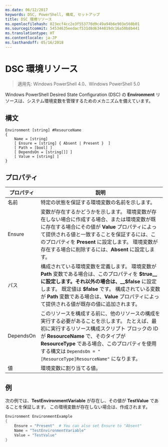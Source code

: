 ```yaml
---
ms.date: 06/12/2017
keywords: DSC, PowerShell, 構成, セットアップ
title: DSC 環境リソース
ms.openlocfilehash: 023ecf4cc2e3f553770d9c49a94b6e903e560b01
ms.sourcegitcommit: 54534635eedacf531d8d6344019dc16a50b8b441
ms.translationtype: HT
ms.contentlocale: ja-JP
ms.lasthandoff: 05/16/2018
---
```

# <a name="dsc-environment-resource"></a>DSC 環境リソース

> 適用先: Windows PowerShell 4.0、Windows PowerShell 5.0

Windows PowerShell Desired State Configuration (DSC) の __Environment__ リソースは、システム環境変数を管理するためのメカニズムを備えています。

## <a name="syntax"></a>構文
``` mof
Environment [string] #ResourceName
{
    Name = [string]
    [ Ensure = [string] { Absent | Present }  ]
    [ Path = [bool] ]
    [ DependsOn = [string[]] ]
    [ Value = [string] ]
}
```

## <a name="properties"></a>プロパティ

|  プロパティ  |  説明   |
|---|---|
| 名前| 特定の状態を保証する環境変数の名前を示します。|
| Ensure| 変数が存在するかどうかを示します。 環境変数が存在しない場合に作成する場合、または環境変数が既に存在する場合にその値が __Value__ プロパティによって提供される値と一致することを保証するには、このプロパティを __Present__ に設定します。 環境変数が存在する場合に削除するには、__Absent__ に設定します。|
| パス| 構成されている環境変数を定義します。 環境変数が __Path__ 変数である場合は、このプロパティを __$true__ に設定します。それ以外の場合は、__$false__ に設定します。 既定値は __$false__ です。 構成されている変数が __Path__ 変数である場合は、__Value__ プロパティによって提供される値が既存の値に追加されます。|
| DependsOn | このリソースを構成する前に、他のリソースの構成を実行する必要があることを示します。 たとえば、最初に実行するリソース構成スクリプト ブロックの ID が __ResourceName__ で、そのタイプが __ResourceType__ である場合、このプロパティを使用する構文は `DependsOn = "[ResourceType]ResourceName"` になります。|
| 値| 環境変数に割り当てる値。|

## <a name="example"></a>例

次の例では、__TestEnvironmentVariable__ が存在し、その値が __TestValue__ であることを保証します。 この環境変数が存在しない場合は、作成されます。

```powershell
Environment EnvironmentExample
{
    Ensure = "Present"  # You can also set Ensure to "Absent"
    Name = "TestEnvironmentVariable"
    Value = "TestValue"
}
```